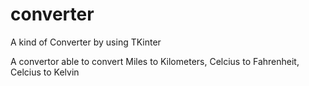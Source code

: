 # converter
A kind of Converter by using TKinter 

A convertor able to convert Miles to Kilometers, Celcius to Fahrenheit, Celcius to Kelvin
